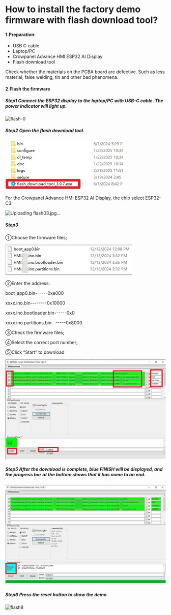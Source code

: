 # How to install the factory demo firmware with flash download tool?

#### 1.Preparation:

- USB C cable
- Laptop/PC
- Crowpanel Advance HMI ESP32 AI Display
- Flash download tool

Check whether the materials on the PCBA board are defective. Such as less material, false welding, tin and other bad phenomena.

#### 2.Flash the firmware 

##### Step1 Connect the ESP32 display to the laptop/PC with USB-C cable. The power indicator will light up.

![flash-0](https://github.com/user-attachments/assets/ff8fd6a1-9353-42ac-89b2-ffdd4766dc3a)


##### Step2 Open the flash download tool. 

![flash02](./flash02.jpg)



For the  Crowpanel Advance HMI ESP32 AI Display, the chip select ESP32-C3:

![Uploading flash03.jpg…]()


##### Step3

①Choose the firmware files;

![flash0](./flash0.jpg)

②Enter the address: 

boot_app0.bin------0xe000

xxxx.ino.bin--------0x10000

xxxx.ino.bootloader.bin------0x0

xxxx.ino.partitions.bin-------0x8000



③Check the firmware files;

④Select the correct port number;

⑤Click “Start” to download

![flash1](./flash1.jpg)

##### Step5 After the download is complete, blue FINISH will be displayed, and the progress bar at the bottom shows that it has come to an end.

![flash2](./flash2.jpg)

##### Step6 Press the reset button to show the demo.

![flash8](https://github.com/user-attachments/assets/27187d25-dc0b-4d97-a6d1-addd45c87905)
